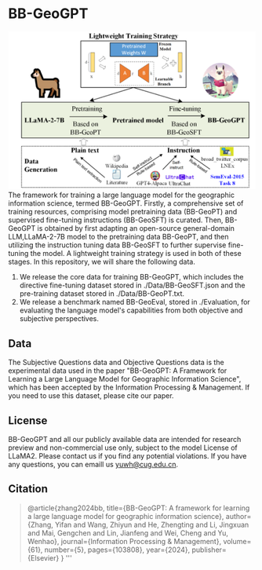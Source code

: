 # BB-GeoGPT

![framework](framework.png)
The framework for training a large language model for the geographic information science, termed BB-GeoGPT. Firstly, a comprehensive set of training resources, comprising model pretraining data (BB-GeoPT) and supervised fine-tuning instructions (BB-GeoSFT) is curated. Then, BB-GeoGPT is obtained by first adapting an open-source general-domain LLM,LLaMA-2-7B model to the pretraining data BB-GeoPT, and then utilizing the instruction tuning data BB-GeoSFT to further supervise fine-tuning the model. A lightweight training strategy is used in both of these stages. In this repository, we will share the following data.

1. We release the core data for training BB-GeoGPT, which includes the directive fine-tuning dataset stored in ./Data/BB-GeoSFT.json and the pre-training dataset stored in ./Data/BB-GeoPT.txt.
2.  We release a benchmark named BB-GeoEval, stored in ./Evaluation, for evaluating the language model's capabilities from both objective and subjective perspectives.

## Data
The Subjective Questions data and Objective Questions data is the experimental data used in the paper "BB-GeoGPT: A Framework for Learning a Large Language Model for Geographic Information Science", which has been accepted by the Information Processing & Management. If you need to use this dataset, please cite our paper.

## License
BB-GeoGPT and all our publicly available data are intended for research preview and non-commercial use only, subject to the model License of LLaMA2. Please contact us if you find any potential violations. If you have any questions, you can emaill us yuwh@cug.edu.cn.

## Citation
> @article{zhang2024bb,
>   title={BB-GeoGPT: A framework for learning a large language model for geographic information science},
>   author={Zhang, Yifan and Wang, Zhiyun and He, Zhengting and Li, Jingxuan and Mai, Gengchen and Lin, Jianfeng and Wei, Cheng and Yu, Wenhao},
>   journal={Information Processing \& Management},
>   volume={61},
>   number={5},
>   pages={103808},
>   year={2024},
>   publisher={Elsevier}
> }
'''
